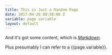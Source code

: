 ```yaml
---
title: This is Just a Random Page
date: 2017-04-26 00:58:00 Z
variable: page variable
layout: default
---
```


And it's got some content, which is *[Markdown](https://github.github.com/gfm/)*.

Plus presumably I can refer to a {{page.variable}}.